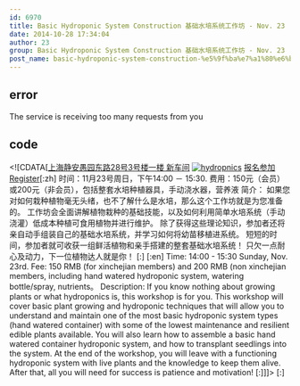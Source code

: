 ```yaml
---
id: 6970
title: Basic Hydroponic System Construction 基础水培系统工作坊 - Nov. 23
date: 2014-10-28 17:34:04
author: 23
group: Basic Hydroponic System Construction 基础水培系统工作坊 - Nov. 23
post_name: basic-hydroponic-system-construction-%e5%9f%ba%e7%a1%80%e6%b0%b4%e5%9f%b9%e7%b3%bb%e7%bb%9f%e5%b7%a5%e4%bd%9c%e5%9d%8a-nov-16
---
```


## error
The service is receiving too many requests from you

## code
 <!\[CDATA\[[上海静安愚园东路28号3号楼一楼 新车间](http://xinchejian.huodongxing.com/event/map/5244063275800) [![hydropnics](http://xinchejian.com/wp-content/uploads/2014/10/hydropnics-290x290.jpeg)](http://139.162.84.35/wp-content/uploads/2014/10/hydropnics.jpeg) [报名参加 Register](http://www.huodongxing.com/go/hp1 "立即报名")\[:zh\] 时间：11月23号周日，下午14:00 － 15:30\. 费用：150元（会员）或200元（非会员），包括整套水培种植器具，手动浇水器，营养液 简介： 如果您对如何栽种植物毫无头绪，也不了解什么是水培，那么这个工作坊就是为您准备的。 工作坊会全面讲解植物栽种的基础技能，以及如何利用简单水培系统（手动浇灌）低成本种植可食用植物并进行维护。 除了获得这些理论知识，参加者还将亲自动手组装自己的基础水培系统，并学习如何将幼苗移植进系统。 短短的时间，参加者就可收获一组鲜活植物和亲手搭建的整套基础水培系统！ 只欠一点耐心及动力，下一位植物达人就是你！ \[:\] \[:en\] Time: 14:00 - 15:30 Sunday, Nov. 23rd. Fee: 150 RMB (for xinchejian members) and 200 RMB (non xinchejian members, including hand watered hydroponic system, watering bottle/spray, nutrients。 Description: If you know nothing about growing plants or what hydroponics is, this workshop is for you. This workshop will cover basic plant growing and hydroponic techniques that will allow you to understand and maintain one of the most basic hydroponic system types (hand watered container) with some of the lowest maintenance and resilient edible plants available. You will also learn how to assemble a basic hand watered container hydroponic system, and how to transplant seedlings into the system. At the end of the workshop, you will leave with a functioning hydroponic system with live plants and the knowledge to keep them alive. After that, all you will need for success is patience and motivation! \[:\]\]\]> \[:\]
